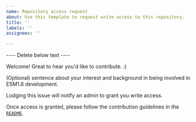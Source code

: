 ```yaml
---
name: Repository access request
about: Use this template to request write access to this repository.
title: ''
labels: ''
assignees: ''

---
```


---- Delete below text ---- 

Welcome! Great to hear you'd like to contribute. :)

(Optional) sentence about your interest and background in being involved in ESM1.6 development.

Lodging this issue will notify an admin to grant you write access. 

Once access is granted, please follow the contribution guidelines in the [`README`](https://github.com/ACCESS-Community-Hub/access-esm1.6-dev-experiments).
